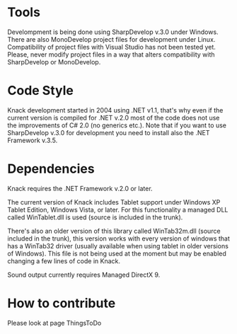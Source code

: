 # Tools #

Develompment is being done using SharpDevelop v.3.0 under Windows.
There are also MonoDevelop project files for development under Linux.
Compatibility of project files with Visual Studio has not been tested yet.
Please, never modify project files in a way that alters compatibility
with SharpDevelop or MonoDevelop.

# Code Style #

Knack development started in 2004 using .NET v1.1, that's why
even if the current version is compiled for .NET v.2.0 most of the code does not use the improvements of C# 2.0 (no generics etc.).
Note that if you want to use SharpDevelop v.3.0 for development you need to install also the .NET Framework v.3.5.

# Dependencies #

Knack requires the .NET Framework v.2.0 or later.

The current version of Knack includes Tablet support under Windows XP Tablet Edition, Windows Vista, or later. For this functionality a managed DLL called WinTablet.dll is used (source is included in the trunk).

There's also an older version of this library called WinTab32m.dll (source included in the trunk), this version works with every version of windows that has a WinTab32 driver (usually available when using tablet in older versions of Windows). This file is not being used at the moment but may be enabled changing a few lines of code in Knack.

Sound output currently requires Managed DirectX 9.

# How to contribute #

Please look at page ThingsToDo